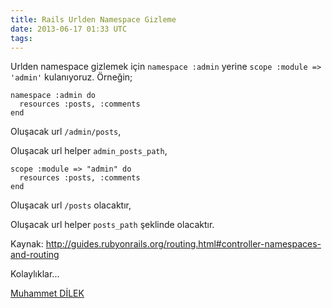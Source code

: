 ```yaml
---
title: Rails Urlden Namespace Gizleme
date: 2013-06-17 01:33 UTC
tags:
---
```


Urlden namespace gizlemek için `namespace :admin` yerine `scope :module => 'admin'` kulanıyoruz. Örneğin;

    namespace :admin do
      resources :posts, :comments
    end


Oluşacak url `/admin/posts`,

Oluşacak url helper `admin_posts_path`,

    scope :module => "admin" do
      resources :posts, :comments
    end


Oluşacak url `/posts` olacaktır,

Oluşacak url helper `posts_path` şeklinde olacaktır.

Kaynak: http://guides.rubyonrails.org/routing.html#controller-namespaces-and-routing

Kolaylıklar...

[Muhammet DİLEK](http://twitter.com/muhammetdilek)